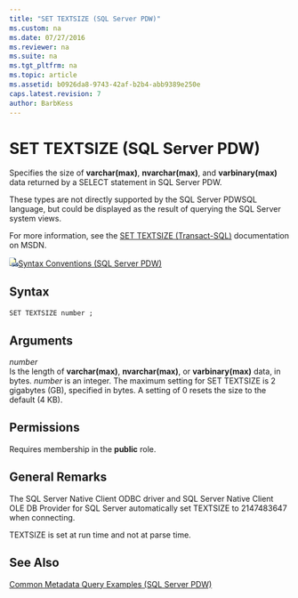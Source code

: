 ```yaml
---
title: "SET TEXTSIZE (SQL Server PDW)"
ms.custom: na
ms.date: 07/27/2016
ms.reviewer: na
ms.suite: na
ms.tgt_pltfrm: na
ms.topic: article
ms.assetid: b0926da8-9743-42af-b2b4-abb9389e250e
caps.latest.revision: 7
author: BarbKess
---
```

# SET TEXTSIZE (SQL Server PDW)
Specifies the size of **varchar(max)**, **nvarchar(max)**, and **varbinary(max)** data returned by a SELECT statement in SQL Server PDW.  
  
These types are not directly supported by the SQL Server PDWSQL language, but could be displayed as the result of querying the SQL Server system views.  
  
For more information, see the [SET TEXTSIZE (Transact-SQL)](http://msdn.microsoft.com/en-us/library/ms186238(v=sql11).aspx) documentation on MSDN.  
  
![Topic link icon](../../mpp/sqlpdw/media/Topic_Link.gif "Topic_Link")[Syntax Conventions &#40;SQL Server PDW&#41;](../../mpp/sqlpdw/syntax-conventions-sql-server-pdw.md)  
  
## Syntax  
  
```  
SET TEXTSIZE number ;  
```  
  
## Arguments  
*number*  
Is the length of **varchar(max)**, **nvarchar(max)**, or **varbinary(max)** data, in bytes. *number* is an integer. The maximum setting for SET TEXTSIZE is 2 gigabytes (GB), specified in bytes. A setting of 0 resets the size to the default (4 KB).  
  
## Permissions  
Requires membership in the **public** role.  
  
## General Remarks  
The SQL Server Native Client ODBC driver and SQL Server Native Client OLE DB Provider for SQL Server automatically set TEXTSIZE to 2147483647 when connecting.  
  
TEXTSIZE is set at run time and not at parse time.  
  
## See Also  
[Common Metadata Query Examples &#40;SQL Server PDW&#41;](../../mpp/sqlpdw/common-metadata-query-examples-sql-server-pdw.md)  
  
